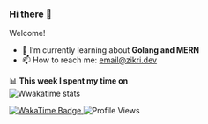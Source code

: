 ### Hi there <a href="http://zikrikn.github.io">👋</a>

Welcome!

- 🌱 I’m currently learning about **Golang and MERN**
- 📫 How to reach me: email@zikri.dev

📊 **This week I spent my time on**
<br />
![Wwakatime stats](https://github-readme-stats-taupe-two.vercel.app/api/wakatime?username=zikrikn&hide_title=true&hide_border=true&langs_count=5)

<a href="https://wakatime.com/@ab19c96c-46e0-4d59-a74b-445f73c0e40d">
    <img src="https://wakatime.com/badge/user/ab19c96c-46e0-4d59-a74b-445f73c0e40d.svg" alt="WakaTime Badge">
</a>
<img src="https://komarev.com/ghpvc/?username=zikrikn&label=Profile%20views&color=0e75b6&style=flat" alt="Profile Views">